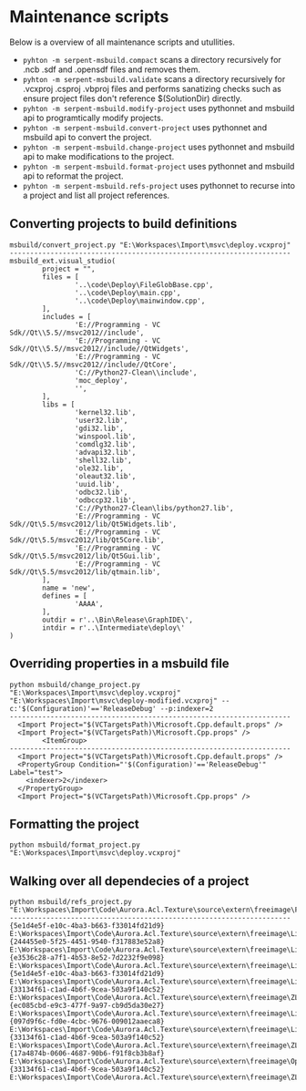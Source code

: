# Maintenance scripts

Below is a overview of all maintenance scripts and utullities.

- `pyhton -m serpent-msbuild.compact` scans a directory recursively for .ncb .sdf and .opensdf files and removes them.
- `pyhton -m serpent-msbuild.validate` scans a directory recursively for .vcxproj .csproj .vbproj files and performs sanatizing checks such as ensure project files don't reference $(SolutionDir) directly.
- `pyhton -m serpent-msbuild.modify-project` uses pythonnet and msbuild api to programtically modify projects.
- `pyhton -m serpent-msbuild.convert-project` uses pythonnet and msbuild api to convert the project.
- `pyhton -m serpent-msbuild.change-project` uses pythonnet and msbuild api to make modifications to the project.
- `pyhton -m serpent-msbuild.format-project` uses pythonnet and msbuild api to reformat the project.
- `pyhton -m serpent-msbuild.refs-project` uses pythonnet to recurse into a project and list all project references.

## Converting projects to build definitions

```
msbuild/convert_project.py "E:\Workspaces\Import\msvc\deploy.vcxproj"
---------------------------------------------------------------------
msbuild_ext.visual_studio(
        project = "",
        files = [
                '..\code\Deploy\FileGlobBase.cpp',
                '..\code\Deploy\main.cpp',
                '..\code\Deploy\mainwindow.cpp',
        ],
        includes = [
                'E://Programming - VC Sdk//Qt\\5.5//msvc2012//include',
                'E://Programming - VC Sdk//Qt\\5.5//msvc2012//include//QtWidgets',
                'E://Programming - VC Sdk//Qt\\5.5//msvc2012//include//QtCore',
                'C://Python27-Clean\\include',
                'moc_deploy',
                '',
        ],
        libs = [
                'kernel32.lib',
                'user32.lib',
                'gdi32.lib',
                'winspool.lib',
                'comdlg32.lib',
                'advapi32.lib',
                'shell32.lib',
                'ole32.lib',
                'oleaut32.lib',
                'uuid.lib',
                'odbc32.lib',
                'odbccp32.lib',
                'C://Python27-Clean\libs/python27.lib',
                'E://Programming - VC Sdk//Qt\5.5/msvc2012/lib/Qt5Widgets.lib',
                'E://Programming - VC Sdk//Qt\5.5/msvc2012/lib/Qt5Core.lib',
                'E://Programming - VC Sdk//Qt\5.5/msvc2012/lib/Qt5Gui.lib',
                'E://Programming - VC Sdk//Qt\5.5/msvc2012/lib/qtmain.lib',
        ],
        name = 'new',
        defines = [
                'AAAA',
        ],
        outdir = r'..\Bin\Release\GraphIDE\',
        intdir = r'..\Intermediate\deploy\'
)
```

## Overriding properties in a msbuild file

```
python msbuild/change_project.py "E:\Workspaces\Import\msvc\deploy.vcxproj" "E:\Workspaces\Import\msvc\deploy-modified.vcxproj" --c:'$(Configuration)'=='ReleaseDebug' --p:indexer=2
---------------------------------------------------------------------
  <Import Project="$(VCTargetsPath)\Microsoft.Cpp.default.props" />
  <Import Project="$(VCTargetsPath)\Microsoft.Cpp.props" />  
		<ItemGroup>
---------------------------------------------------------------------
  <Import Project="$(VCTargetsPath)\Microsoft.Cpp.default.props" />
  <PropertyGroup Condition="'$(Configuration)'=='ReleaseDebug'" Label="test">
    <indexer>2</indexer>
  </PropertyGroup>
  <Import Project="$(VCTargetsPath)\Microsoft.Cpp.props" />
```

## Formatting the project

```
python msbuild/format_project.py "E:\Workspaces\Import\msvc\deploy.vcxproj"
```

## Walking over all dependecies of a project

```
python msbuild/refs_project.py "E:\Workspaces\Import\Code\Aurora.Acl.Texture\source\extern\freeimage\FreeImageLib\FreeImageLib.2013.vcxproj"
---------------------------------------------------------------------
{5e1d4e5f-e10c-4ba3-b663-f33014fd21d9} E:\Workspaces\Import\Code\Aurora.Acl.Texture\source\extern\freeimage\LibJPEG\LibJPEG.2013.vcxproj
{244455e0-5f25-4451-9540-f317883e52a8} E:\Workspaces\Import\Code\Aurora.Acl.Texture\source\extern\freeimage\LibJXR\LibJXR.2013.vcxproj
{e3536c28-a7f1-4b53-8e52-7d2232f9e098} E:\Workspaces\Import\Code\Aurora.Acl.Texture\source\extern\freeimage\LibOpenJPEG\LibOpenJPEG.2013.vcxproj
{5e1d4e5f-e10c-4ba3-b663-f33014fd21d9} E:\Workspaces\Import\Code\Aurora.Acl.Texture\source\extern\freeimage\LibJPEG\LibJPEG.2013.vcxproj
{33134f61-c1ad-4b6f-9cea-503a9f140c52} E:\Workspaces\Import\Code\Aurora.Acl.Texture\source\extern\freeimage\ZLib\ZLib.2013.vcxproj
{ec085cbd-e9c3-477f-9a97-cb9d5da30e27} E:\Workspaces\Import\Code\Aurora.Acl.Texture\source\extern\freeimage\LibTIFF4\LibTIFF4.2013.vcxproj
{097d9f6c-fd0e-4cbc-9676-009012aaeca8} E:\Workspaces\Import\Code\Aurora.Acl.Texture\source\extern\freeimage\LibWebP\LibWebP.2013.vcxproj
{33134f61-c1ad-4b6f-9cea-503a9f140c52} E:\Workspaces\Import\Code\Aurora.Acl.Texture\source\extern\freeimage\ZLib\ZLib.2013.vcxproj
{17a4874b-0606-4687-90b6-f91f8cb3b8af} E:\Workspaces\Import\Code\Aurora.Acl.Texture\source\extern\freeimage\OpenEXR\OpenEXR.2013.vcxproj
{33134f61-c1ad-4b6f-9cea-503a9f140c52} E:\Workspaces\Import\Code\Aurora.Acl.Texture\source\extern\freeimage\ZLib\ZLib.2013.vcxproj
```
